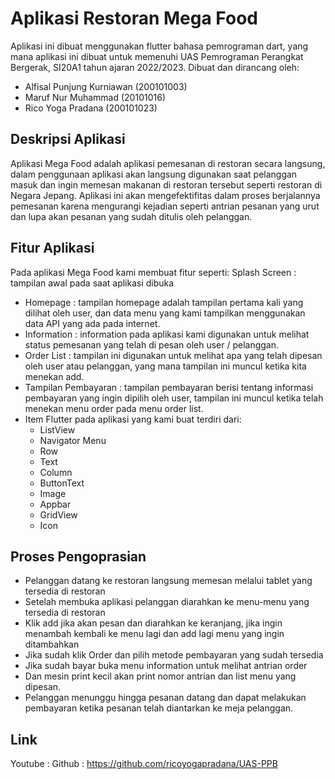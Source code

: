 # Aplikasi Restoran Mega Food
Aplikasi ini dibuat menggunakan flutter bahasa pemrograman dart, yang mana aplikasi ini dibuat untuk memenuhi UAS Pemrograman Perangkat Bergerak, SI20A1 tahun ajaran 2022/2023.
Dibuat dan dirancang oleh:
  - Alfisal Punjung Kurniawan (200101003)
  - Maruf Nur Muhammad (20101016)
  - Rico Yoga Pradana (200101023)
## Deskripsi Aplikasi
Aplikasi Mega Food adalah aplikasi pemesanan di restoran secara langsung, dalam penggunaan aplikasi akan langsung digunakan saat pelanggan masuk dan ingin memesan makanan di restoran tersebut seperti restoran di Negara Jepang. Aplikasi ini akan mengefektifitas dalam proses berjalannya pemesanan karena mengurangi kejadian seperti antrian pesanan yang urut dan lupa akan pesanan yang sudah ditulis oleh pelanggan.
## Fitur Aplikasi
Pada aplikasi Mega Food kami membuat fitur seperti:
Splash Screen : tampilan awal pada saat aplikasi dibuka
  - Homepage : tampilan homepage adalah tampilan pertama kali yang dilihat oleh user, dan data menu yang kami tampilkan menggunakan data API yang ada pada internet.
  - Information : information pada aplikasi kami digunakan untuk melihat status pemesanan yang telah di pesan oleh user / pelanggan.
  - Order List : tampilan ini digunakan untuk melihat apa yang telah dipesan oleh user atau pelanggan, yang mana tampilan ini muncul ketika kita menekan add.
  - Tampilan Pembayaran : tampilan pembayaran berisi tentang informasi pembayaran yang ingin dipilih oleh user, tampilan ini muncul ketika telah menekan menu order pada menu order list.
  - Item Flutter pada aplikasi yang kami buat terdiri dari:
    - ListView 		
    - Navigator Menu
    - Row		
    - Text
    - Column		
    - ButtonText
    - Image		
    - Appbar
    - GridView		
    - Icon
## Proses Pengoprasian
  - Pelanggan datang ke restoran langsung memesan melalui tablet yang tersedia di restoran
  - Setelah membuka aplikasi pelanggan diarahkan ke menu-menu yang tersedia di restoran
  - Klik add jika akan pesan dan diarahkan ke keranjang, jika ingin menambah kembali ke menu lagi dan add lagi menu yang ingin ditambahkan
  - Jika sudah klik Order dan pilih metode pembayaran yang sudah tersedia
  - Jika sudah bayar buka menu information untuk melihat antrian order
  - Dan mesin print kecil akan print nomor antrian dan list menu yang dipesan.
  - Pelanggan menunggu hingga pesanan datang dan dapat melakukan pembayaran ketika pesanan telah diantarkan ke meja pelanggan.
## Link
Youtube :
Github  : https://github.com/ricoyogapradana/UAS-PPB
